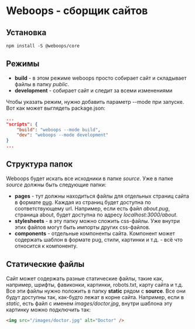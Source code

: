 # Weboops - сборщик сайтов

## Установка

```
npm install -S @weboops/core
```

## Режимы

* **build** - в этом режиме weboops просто собирает сайт и складывает файлы в
папку *public*.
* **development** - собирает сайт и следит за всеми изменениями

Чтобы указать режим, нужно добавить параметр --mode при запуске. Вот как может
выглядеть package.json:

```json
...
"scripts": {
    "build": "weboops --mode build",
    "dev": "weboops --mode development"
}
...
```

## Структура папок

Weboops будет искать все исходники в папке *source*. Уже в папке *source*
должны быть следующие папки:

* **pages** - тут должны находиться файлы для отдельных страниц сайта в формате
[pug](https://pugjs.org/api/getting-started.html). Каждая из страниц будет
доступна по соответствующему url. Например, если есть файл *about.pug*,
страница about, будет доступна по адресу *localhost:3000/about*.
* **stylesheets** - в эту папку можно сложить css-файлы. Уже внутри этих файлов
могут быть импорты других css-файлов.
* **components** - отдельные компоненты сайта. Компонент может содержать
шаблон в формате pug, стили, картинки и т.д. - всё что относится к компоненту.

## Статические файлы

Сайт может содержать разные статические файлы, такие как, например, шрифты,
фавиконки, картинки, robots.txt, карту сайта и т.д. Все эти файлы нужно
положить в папку **static** рядом с **source**. Все они будут доступны так,
как-будто лежат в корне сайта. Например, если в *static*, есть файл с именем
*images/doctor.jpg*, внутри шаблона эту картинку можно подключить так:

```html
<img src="/images/doctor.jpg" alt="Doctor" />
```
